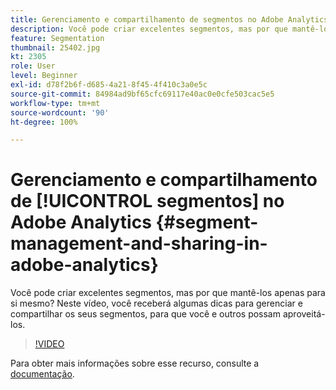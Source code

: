 ```yaml
---
title: Gerenciamento e compartilhamento de segmentos no Adobe Analytics
description: Você pode criar excelentes segmentos, mas por que mantê-los apenas para si mesmo? Neste vídeo, você receberá algumas dicas para gerenciar e compartilhar os seus segmentos, para que você e outros possam aproveitá-los.
feature: Segmentation
thumbnail: 25402.jpg
kt: 2305
role: User
level: Beginner
exl-id: d78f2b6f-d685-4a21-8f45-4f410c3a0e5c
source-git-commit: 84984ad9bf65cfc69117e40ac0e0cfe503cac5e5
workflow-type: tm+mt
source-wordcount: '90'
ht-degree: 100%

---
```


# Gerenciamento e compartilhamento de [!UICONTROL segmentos] no Adobe Analytics {#segment-management-and-sharing-in-adobe-analytics}

Você pode criar excelentes segmentos, mas por que mantê-los apenas para si mesmo? Neste vídeo, você receberá algumas dicas para gerenciar e compartilhar os seus segmentos, para que você e outros possam aproveitá-los.

>[!VIDEO](https://video.tv.adobe.com/v/32597/?quality=12&learn=on&captions=por_br)

Para obter mais informações sobre esse recurso, consulte a [documentação](https://experienceleague.adobe.com/docs/analytics/components/segmentation/segmentation-workflow/seg-manage.html?lang=pt-BR).
